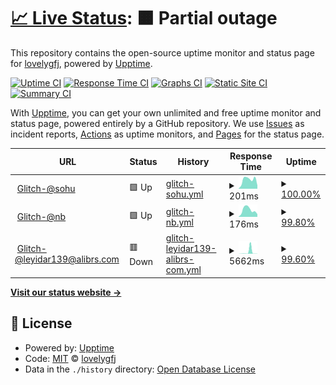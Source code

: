 # [📈 Live Status](https://lovelygfj.github.io/uptime): <!--live status--> **🟧 Partial outage**

This repository contains the open-source uptime monitor and status page for [lovelygfj](https://lovelygfj.github.io/uptime), powered by [Upptime](https://github.com/upptime/upptime).

[![Uptime CI](https://github.com/lovelygfj/uptime/workflows/Uptime%20CI/badge.svg)](https://github.com/lovelygfj/uptime/actions?query=workflow%3A%22Uptime+CI%22)
[![Response Time CI](https://github.com/lovelygfj/uptime/workflows/Response%20Time%20CI/badge.svg)](https://github.com/lovelygfj/uptime/actions?query=workflow%3A%22Response+Time+CI%22)
[![Graphs CI](https://github.com/lovelygfj/uptime/workflows/Graphs%20CI/badge.svg)](https://github.com/lovelygfj/uptime/actions?query=workflow%3A%22Graphs+CI%22)
[![Static Site CI](https://github.com/lovelygfj/uptime/workflows/Static%20Site%20CI/badge.svg)](https://github.com/lovelygfj/uptime/actions?query=workflow%3A%22Static+Site+CI%22)
[![Summary CI](https://github.com/lovelygfj/uptime/workflows/Summary%20CI/badge.svg)](https://github.com/lovelygfj/uptime/actions?query=workflow%3A%22Summary+CI%22)

With [Upptime](https://upptime.js.org), you can get your own unlimited and free uptime monitor and status page, powered entirely by a GitHub repository. We use [Issues](https://github.com/lovelygfj/uptime/issues) as incident reports, [Actions](https://github.com/lovelygfj/uptime/actions) as uptime monitors, and [Pages](https://lovelygfj.github.io/uptime) for the status page.

<!--start: status pages-->
<!-- This summary is generated by Upptime (https://github.com/upptime/upptime) -->
<!-- Do not edit this manually, your changes will be overwritten -->
<!-- prettier-ignore -->
| URL | Status | History | Response Time | Uptime |
| --- | ------ | ------- | ------------- | ------ |
| <img alt="" src="https://icons.duckduckgo.com/ip3/utopian-titanium-rain.glitch.me.ico" height="13"> [Glitch-@sohu](https://utopian-titanium-rain.glitch.me/) | 🟩 Up | [glitch-sohu.yml](https://github.com/lovelygfj/uptime/commits/HEAD/history/glitch-sohu.yml) | <details><summary><img alt="Response time graph" src="./graphs/glitch-sohu/response-time-week.png" height="20"> 201ms</summary><br><a href="https://lovelygfj.github.io/uptime/history/glitch-sohu"><img alt="Response time 3916" src="https://img.shields.io/endpoint?url=https%3A%2F%2Fraw.githubusercontent.com%2Flovelygfj%2Fuptime%2FHEAD%2Fapi%2Fglitch-sohu%2Fresponse-time.json"></a><br><a href="https://lovelygfj.github.io/uptime/history/glitch-sohu"><img alt="24-hour response time 73" src="https://img.shields.io/endpoint?url=https%3A%2F%2Fraw.githubusercontent.com%2Flovelygfj%2Fuptime%2FHEAD%2Fapi%2Fglitch-sohu%2Fresponse-time-day.json"></a><br><a href="https://lovelygfj.github.io/uptime/history/glitch-sohu"><img alt="7-day response time 201" src="https://img.shields.io/endpoint?url=https%3A%2F%2Fraw.githubusercontent.com%2Flovelygfj%2Fuptime%2FHEAD%2Fapi%2Fglitch-sohu%2Fresponse-time-week.json"></a><br><a href="https://lovelygfj.github.io/uptime/history/glitch-sohu"><img alt="30-day response time 6598" src="https://img.shields.io/endpoint?url=https%3A%2F%2Fraw.githubusercontent.com%2Flovelygfj%2Fuptime%2FHEAD%2Fapi%2Fglitch-sohu%2Fresponse-time-month.json"></a><br><a href="https://lovelygfj.github.io/uptime/history/glitch-sohu"><img alt="1-year response time 3916" src="https://img.shields.io/endpoint?url=https%3A%2F%2Fraw.githubusercontent.com%2Flovelygfj%2Fuptime%2FHEAD%2Fapi%2Fglitch-sohu%2Fresponse-time-year.json"></a></details> | <details><summary><a href="https://lovelygfj.github.io/uptime/history/glitch-sohu">100.00%</a></summary><a href="https://lovelygfj.github.io/uptime/history/glitch-sohu"><img alt="All-time uptime 99.85%" src="https://img.shields.io/endpoint?url=https%3A%2F%2Fraw.githubusercontent.com%2Flovelygfj%2Fuptime%2FHEAD%2Fapi%2Fglitch-sohu%2Fuptime.json"></a><br><a href="https://lovelygfj.github.io/uptime/history/glitch-sohu"><img alt="24-hour uptime 100.00%" src="https://img.shields.io/endpoint?url=https%3A%2F%2Fraw.githubusercontent.com%2Flovelygfj%2Fuptime%2FHEAD%2Fapi%2Fglitch-sohu%2Fuptime-day.json"></a><br><a href="https://lovelygfj.github.io/uptime/history/glitch-sohu"><img alt="7-day uptime 100.00%" src="https://img.shields.io/endpoint?url=https%3A%2F%2Fraw.githubusercontent.com%2Flovelygfj%2Fuptime%2FHEAD%2Fapi%2Fglitch-sohu%2Fuptime-week.json"></a><br><a href="https://lovelygfj.github.io/uptime/history/glitch-sohu"><img alt="30-day uptime 99.81%" src="https://img.shields.io/endpoint?url=https%3A%2F%2Fraw.githubusercontent.com%2Flovelygfj%2Fuptime%2FHEAD%2Fapi%2Fglitch-sohu%2Fuptime-month.json"></a><br><a href="https://lovelygfj.github.io/uptime/history/glitch-sohu"><img alt="1-year uptime 99.85%" src="https://img.shields.io/endpoint?url=https%3A%2F%2Fraw.githubusercontent.com%2Flovelygfj%2Fuptime%2FHEAD%2Fapi%2Fglitch-sohu%2Fuptime-year.json"></a></details>
| <img alt="" src="https://icons.duckduckgo.com/ip3/brook-amethyst-arrow.glitch.me.ico" height="13"> [Glitch-@nb](https://brook-amethyst-arrow.glitch.me/) | 🟩 Up | [glitch-nb.yml](https://github.com/lovelygfj/uptime/commits/HEAD/history/glitch-nb.yml) | <details><summary><img alt="Response time graph" src="./graphs/glitch-nb/response-time-week.png" height="20"> 176ms</summary><br><a href="https://lovelygfj.github.io/uptime/history/glitch-nb"><img alt="Response time 2484" src="https://img.shields.io/endpoint?url=https%3A%2F%2Fraw.githubusercontent.com%2Flovelygfj%2Fuptime%2FHEAD%2Fapi%2Fglitch-nb%2Fresponse-time.json"></a><br><a href="https://lovelygfj.github.io/uptime/history/glitch-nb"><img alt="24-hour response time 100" src="https://img.shields.io/endpoint?url=https%3A%2F%2Fraw.githubusercontent.com%2Flovelygfj%2Fuptime%2FHEAD%2Fapi%2Fglitch-nb%2Fresponse-time-day.json"></a><br><a href="https://lovelygfj.github.io/uptime/history/glitch-nb"><img alt="7-day response time 176" src="https://img.shields.io/endpoint?url=https%3A%2F%2Fraw.githubusercontent.com%2Flovelygfj%2Fuptime%2FHEAD%2Fapi%2Fglitch-nb%2Fresponse-time-week.json"></a><br><a href="https://lovelygfj.github.io/uptime/history/glitch-nb"><img alt="30-day response time 4437" src="https://img.shields.io/endpoint?url=https%3A%2F%2Fraw.githubusercontent.com%2Flovelygfj%2Fuptime%2FHEAD%2Fapi%2Fglitch-nb%2Fresponse-time-month.json"></a><br><a href="https://lovelygfj.github.io/uptime/history/glitch-nb"><img alt="1-year response time 2484" src="https://img.shields.io/endpoint?url=https%3A%2F%2Fraw.githubusercontent.com%2Flovelygfj%2Fuptime%2FHEAD%2Fapi%2Fglitch-nb%2Fresponse-time-year.json"></a></details> | <details><summary><a href="https://lovelygfj.github.io/uptime/history/glitch-nb">99.80%</a></summary><a href="https://lovelygfj.github.io/uptime/history/glitch-nb"><img alt="All-time uptime 99.69%" src="https://img.shields.io/endpoint?url=https%3A%2F%2Fraw.githubusercontent.com%2Flovelygfj%2Fuptime%2FHEAD%2Fapi%2Fglitch-nb%2Fuptime.json"></a><br><a href="https://lovelygfj.github.io/uptime/history/glitch-nb"><img alt="24-hour uptime 98.63%" src="https://img.shields.io/endpoint?url=https%3A%2F%2Fraw.githubusercontent.com%2Flovelygfj%2Fuptime%2FHEAD%2Fapi%2Fglitch-nb%2Fuptime-day.json"></a><br><a href="https://lovelygfj.github.io/uptime/history/glitch-nb"><img alt="7-day uptime 99.80%" src="https://img.shields.io/endpoint?url=https%3A%2F%2Fraw.githubusercontent.com%2Flovelygfj%2Fuptime%2FHEAD%2Fapi%2Fglitch-nb%2Fuptime-week.json"></a><br><a href="https://lovelygfj.github.io/uptime/history/glitch-nb"><img alt="30-day uptime 99.54%" src="https://img.shields.io/endpoint?url=https%3A%2F%2Fraw.githubusercontent.com%2Flovelygfj%2Fuptime%2FHEAD%2Fapi%2Fglitch-nb%2Fuptime-month.json"></a><br><a href="https://lovelygfj.github.io/uptime/history/glitch-nb"><img alt="1-year uptime 99.69%" src="https://img.shields.io/endpoint?url=https%3A%2F%2Fraw.githubusercontent.com%2Flovelygfj%2Fuptime%2FHEAD%2Fapi%2Fglitch-nb%2Fuptime-year.json"></a></details>
| <img alt="" src="https://icons.duckduckgo.com/ip3/lively-pitch-runner.glitch.me.ico" height="13"> [Glitch-@leyidar139@alibrs.com](https://lively-pitch-runner.glitch.me/) | 🟥 Down | [glitch-leyidar139-alibrs-com.yml](https://github.com/lovelygfj/uptime/commits/HEAD/history/glitch-leyidar139-alibrs-com.yml) | <details><summary><img alt="Response time graph" src="./graphs/glitch-leyidar139-alibrs-com/response-time-week.png" height="20"> 5662ms</summary><br><a href="https://lovelygfj.github.io/uptime/history/glitch-leyidar139-alibrs-com"><img alt="Response time 3483" src="https://img.shields.io/endpoint?url=https%3A%2F%2Fraw.githubusercontent.com%2Flovelygfj%2Fuptime%2FHEAD%2Fapi%2Fglitch-leyidar139-alibrs-com%2Fresponse-time.json"></a><br><a href="https://lovelygfj.github.io/uptime/history/glitch-leyidar139-alibrs-com"><img alt="24-hour response time 12990" src="https://img.shields.io/endpoint?url=https%3A%2F%2Fraw.githubusercontent.com%2Flovelygfj%2Fuptime%2FHEAD%2Fapi%2Fglitch-leyidar139-alibrs-com%2Fresponse-time-day.json"></a><br><a href="https://lovelygfj.github.io/uptime/history/glitch-leyidar139-alibrs-com"><img alt="7-day response time 5662" src="https://img.shields.io/endpoint?url=https%3A%2F%2Fraw.githubusercontent.com%2Flovelygfj%2Fuptime%2FHEAD%2Fapi%2Fglitch-leyidar139-alibrs-com%2Fresponse-time-week.json"></a><br><a href="https://lovelygfj.github.io/uptime/history/glitch-leyidar139-alibrs-com"><img alt="30-day response time 6071" src="https://img.shields.io/endpoint?url=https%3A%2F%2Fraw.githubusercontent.com%2Flovelygfj%2Fuptime%2FHEAD%2Fapi%2Fglitch-leyidar139-alibrs-com%2Fresponse-time-month.json"></a><br><a href="https://lovelygfj.github.io/uptime/history/glitch-leyidar139-alibrs-com"><img alt="1-year response time 3483" src="https://img.shields.io/endpoint?url=https%3A%2F%2Fraw.githubusercontent.com%2Flovelygfj%2Fuptime%2FHEAD%2Fapi%2Fglitch-leyidar139-alibrs-com%2Fresponse-time-year.json"></a></details> | <details><summary><a href="https://lovelygfj.github.io/uptime/history/glitch-leyidar139-alibrs-com">99.60%</a></summary><a href="https://lovelygfj.github.io/uptime/history/glitch-leyidar139-alibrs-com"><img alt="All-time uptime 99.68%" src="https://img.shields.io/endpoint?url=https%3A%2F%2Fraw.githubusercontent.com%2Flovelygfj%2Fuptime%2FHEAD%2Fapi%2Fglitch-leyidar139-alibrs-com%2Fuptime.json"></a><br><a href="https://lovelygfj.github.io/uptime/history/glitch-leyidar139-alibrs-com"><img alt="24-hour uptime 97.22%" src="https://img.shields.io/endpoint?url=https%3A%2F%2Fraw.githubusercontent.com%2Flovelygfj%2Fuptime%2FHEAD%2Fapi%2Fglitch-leyidar139-alibrs-com%2Fuptime-day.json"></a><br><a href="https://lovelygfj.github.io/uptime/history/glitch-leyidar139-alibrs-com"><img alt="7-day uptime 99.60%" src="https://img.shields.io/endpoint?url=https%3A%2F%2Fraw.githubusercontent.com%2Flovelygfj%2Fuptime%2FHEAD%2Fapi%2Fglitch-leyidar139-alibrs-com%2Fuptime-week.json"></a><br><a href="https://lovelygfj.github.io/uptime/history/glitch-leyidar139-alibrs-com"><img alt="30-day uptime 99.51%" src="https://img.shields.io/endpoint?url=https%3A%2F%2Fraw.githubusercontent.com%2Flovelygfj%2Fuptime%2FHEAD%2Fapi%2Fglitch-leyidar139-alibrs-com%2Fuptime-month.json"></a><br><a href="https://lovelygfj.github.io/uptime/history/glitch-leyidar139-alibrs-com"><img alt="1-year uptime 99.68%" src="https://img.shields.io/endpoint?url=https%3A%2F%2Fraw.githubusercontent.com%2Flovelygfj%2Fuptime%2FHEAD%2Fapi%2Fglitch-leyidar139-alibrs-com%2Fuptime-year.json"></a></details>

<!--end: status pages-->

[**Visit our status website →**](https://lovelygfj.github.io/uptime)

## 📄 License

- Powered by: [Upptime](https://github.com/upptime/upptime)
- Code: [MIT](./LICENSE) © [lovelygfj](https://lovelygfj.github.io/uptime)
- Data in the `./history` directory: [Open Database License](https://opendatacommons.org/licenses/odbl/1-0/)
